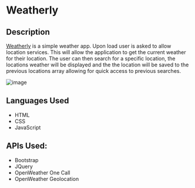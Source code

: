# Weatherly
## Description
[Weatherly](https://jbped.github.io/weatherly/) is a simple weather app. Upon load user is asked to allow location services. This will allow the application to get the current weather for their location. The user can then search for a specific location, the locations weather will be displayed and the the location will be saved to the previous locations array allowing for quick access to previous searches.

![image](https://user-images.githubusercontent.com/76881086/120949838-a494a880-c702-11eb-93ef-c22f21c44af3.png)

## Languages Used
- HTML
- CSS
- JavaScript

## APIs Used:
- Bootstrap
- JQuery
- OpenWeather One Call
- OpenWeather Geolocation
